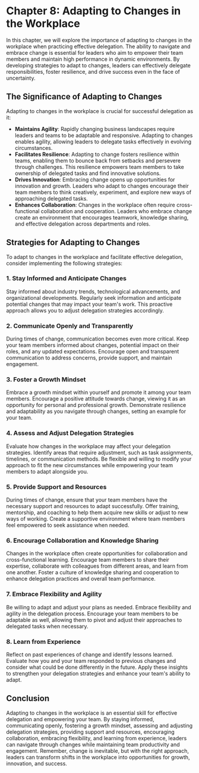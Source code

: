 Chapter 8: Adapting to Changes in the Workplace
===============================================

In this chapter, we will explore the importance of adapting to changes in the workplace when practicing effective delegation. The ability to navigate and embrace change is essential for leaders who aim to empower their team members and maintain high performance in dynamic environments. By developing strategies to adapt to changes, leaders can effectively delegate responsibilities, foster resilience, and drive success even in the face of uncertainty.

The Significance of Adapting to Changes
---------------------------------------

Adapting to changes in the workplace is crucial for successful delegation as it:

* **Maintains Agility**: Rapidly changing business landscapes require leaders and teams to be adaptable and responsive. Adapting to changes enables agility, allowing leaders to delegate tasks effectively in evolving circumstances.
* **Facilitates Resilience**: Adapting to change fosters resilience within teams, enabling them to bounce back from setbacks and persevere through challenges. This resilience empowers team members to take ownership of delegated tasks and find innovative solutions.
* **Drives Innovation**: Embracing change opens up opportunities for innovation and growth. Leaders who adapt to changes encourage their team members to think creatively, experiment, and explore new ways of approaching delegated tasks.
* **Enhances Collaboration**: Changes in the workplace often require cross-functional collaboration and cooperation. Leaders who embrace change create an environment that encourages teamwork, knowledge sharing, and effective delegation across departments and roles.

Strategies for Adapting to Changes
----------------------------------

To adapt to changes in the workplace and facilitate effective delegation, consider implementing the following strategies:

### 1. Stay Informed and Anticipate Changes

Stay informed about industry trends, technological advancements, and organizational developments. Regularly seek information and anticipate potential changes that may impact your team's work. This proactive approach allows you to adjust delegation strategies accordingly.

### 2. Communicate Openly and Transparently

During times of change, communication becomes even more critical. Keep your team members informed about changes, potential impact on their roles, and any updated expectations. Encourage open and transparent communication to address concerns, provide support, and maintain engagement.

### 3. Foster a Growth Mindset

Embrace a growth mindset within yourself and promote it among your team members. Encourage a positive attitude towards change, viewing it as an opportunity for personal and professional growth. Demonstrate resilience and adaptability as you navigate through changes, setting an example for your team.

### 4. Assess and Adjust Delegation Strategies

Evaluate how changes in the workplace may affect your delegation strategies. Identify areas that require adjustment, such as task assignments, timelines, or communication methods. Be flexible and willing to modify your approach to fit the new circumstances while empowering your team members to adapt alongside you.

### 5. Provide Support and Resources

During times of change, ensure that your team members have the necessary support and resources to adapt successfully. Offer training, mentorship, and coaching to help them acquire new skills or adjust to new ways of working. Create a supportive environment where team members feel empowered to seek assistance when needed.

### 6. Encourage Collaboration and Knowledge Sharing

Changes in the workplace often create opportunities for collaboration and cross-functional learning. Encourage team members to share their expertise, collaborate with colleagues from different areas, and learn from one another. Foster a culture of knowledge sharing and cooperation to enhance delegation practices and overall team performance.

### 7. Embrace Flexibility and Agility

Be willing to adapt and adjust your plans as needed. Embrace flexibility and agility in the delegation process. Encourage your team members to be adaptable as well, allowing them to pivot and adjust their approaches to delegated tasks when necessary.

### 8. Learn from Experience

Reflect on past experiences of change and identify lessons learned. Evaluate how you and your team responded to previous changes and consider what could be done differently in the future. Apply these insights to strengthen your delegation strategies and enhance your team's ability to adapt.

Conclusion
----------

Adapting to changes in the workplace is an essential skill for effective delegation and empowering your team. By staying informed, communicating openly, fostering a growth mindset, assessing and adjusting delegation strategies, providing support and resources, encouraging collaboration, embracing flexibility, and learning from experience, leaders can navigate through changes while maintaining team productivity and engagement. Remember, change is inevitable, but with the right approach, leaders can transform shifts in the workplace into opportunities for growth, innovation, and success.
